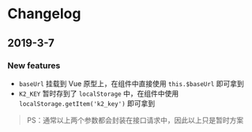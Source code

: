 # Changelog

## 2019-3-7

### New features

* `baseUrl` 挂载到 Vue 原型上，在组件中直接使用 `this.$baseUrl` 即可拿到
* `K2_KEY` 暂时存到了 `localStorage` 中，在组件中使用 `localStorage.getItem('k2_key')` 即可拿到

>PS：通常以上两个参数都会封装在接口请求中，因此以上只是暂时方案

